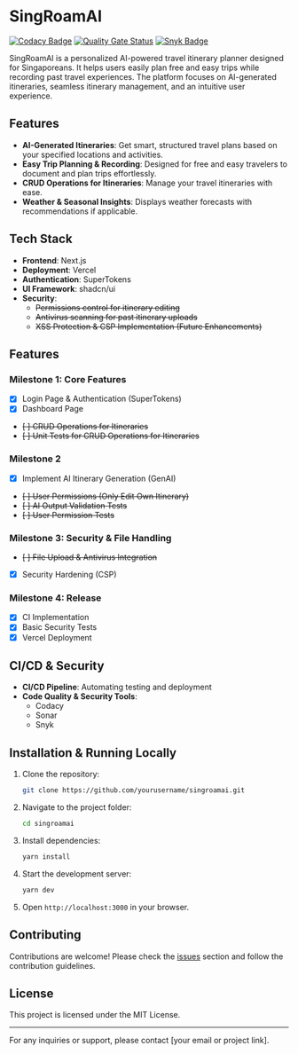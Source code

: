 # SingRoamAI

[![Codacy Badge](https://app.codacy.com/project/badge/Grade/4bd60097b63e4451a251141f8c1e7feb)](https://app.codacy.com/gh/souless94/SingRoamAI/dashboard?utm_source=gh&utm_medium=referral&utm_content=&utm_campaign=Badge_grade)
[![Quality Gate Status](https://sonarcloud.io/api/project_badges/measure?project=souless94_SingRoamAI&metric=alert_status)](https://sonarcloud.io/summary/new_code?id=souless94_SingRoamAI)
[![Snyk Badge](https://snyk.io/test/github/souless94/SingRoamAI/badge.svg)](https://snyk.io/test/github/souless94/SingRoamAI)

SingRoamAI is a personalized AI-powered travel itinerary planner designed for Singaporeans. It helps users easily plan free and easy trips while recording past travel experiences. The platform focuses on AI-generated itineraries, seamless itinerary management, and an intuitive user experience.

## Features
- **AI-Generated Itineraries**: Get smart, structured travel plans based on your specified locations and activities.
- **Easy Trip Planning & Recording**: Designed for free and easy travelers to document and plan trips effortlessly.
- **CRUD Operations for Itineraries**: Manage your travel itineraries with ease.
- **Weather & Seasonal Insights**: Displays weather forecasts with recommendations if applicable.


## Tech Stack
- **Frontend**: Next.js
- **Deployment**: Vercel
- **Authentication**: SuperTokens
- **UI Framework**: shadcn/ui
- **Security**:
  - ~~Permissions control for itinerary editing~~
  - ~~Antivirus scanning for past itinerary uploads~~
  - ~~XSS Protection & CSP Implementation (Future Enhancements)~~

## Features
### **Milestone 1: Core Features**
- [x] Login Page & Authentication (SuperTokens)
- [x] Dashboard Page
- ~~[ ] CRUD Operations for Itineraries~~
- ~~[ ] Unit Tests for CRUD Operations for Itineraries~~

### **Milestone 2**
- [x] Implement AI Itinerary Generation (GenAI)
- ~~[ ] User Permissions (Only Edit Own Itinerary)~~
- ~~[ ] AI Output Validation Tests~~
- ~~[ ] User Permission Tests~~

### **Milestone 3: Security & File Handling**
- ~~[ ] File Upload & Antivirus Integration~~
- [x] Security Hardening (CSP)

### **Milestone 4: Release**
- [x] CI Implementation
- [x] Basic Security Tests
- [x] Vercel Deployment

## CI/CD & Security
- **CI/CD Pipeline**: Automating testing and deployment
- **Code Quality & Security Tools**:
  - Codacy
  - Sonar
  - Snyk

## Installation & Running Locally
1. Clone the repository:
   ```sh
   git clone https://github.com/yourusername/singroamai.git
   ```
2. Navigate to the project folder:
   ```sh
   cd singroamai
   ```
3. Install dependencies:
   ```sh
   yarn install
   ```
4. Start the development server:
   ```sh
   yarn dev
   ```
5. Open `http://localhost:3000` in your browser.

## Contributing
Contributions are welcome! Please check the [issues](https://github.com/yourusername/singroamai/issues) section and follow the contribution guidelines.

## License
This project is licensed under the MIT License.

---
For any inquiries or support, please contact [your email or project link].

